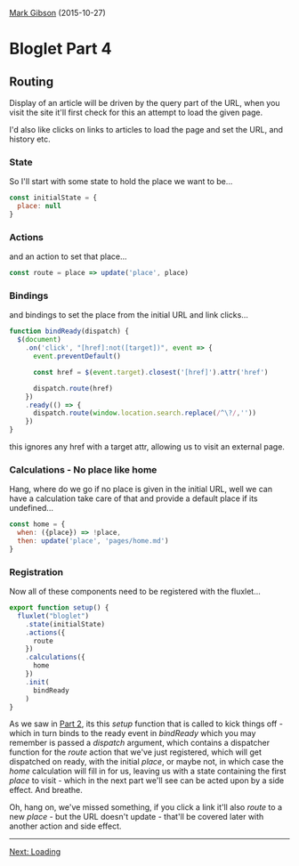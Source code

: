[Mark Gibson](https://github.com/jollytoad) (2015-10-27)

# Bloglet Part 4

## Routing

Display of an article will be driven by the query part of the URL, when you
visit the site it'll first check for this an attempt to load the given page.

I'd also like clicks on links to articles to load the page and set the URL,
and history etc.

### State

So I'll start with some state to hold the place we want to be...

```js
const initialState = {
  place: null
}
```

### Actions

and an action to set that place...

```js
const route = place => update('place', place)
```

### Bindings

and bindings to set the place from the initial URL and link clicks...

```js
function bindReady(dispatch) {
  $(document)
    .on('click', "[href]:not([target])", event => {
      event.preventDefault()

      const href = $(event.target).closest('[href]').attr('href')

      dispatch.route(href)
    })
    .ready(() => {
      dispatch.route(window.location.search.replace(/^\?/,''))
    })
}
```

this ignores any href with a target attr, allowing us to visit an external page.

### Calculations - No place like home

Hang, where do we go if no place is given in the initial URL, well we can have
a calculation take care of that and provide a default place if its undefined...

```js
const home = {
  when: ({place}) => !place,
  then: update('place', 'pages/home.md')
}
```

### Registration

Now all of these components need to be registered with the fluxlet...

```js
export function setup() {
  fluxlet("bloglet")
    .state(initialState)
    .actions({
      route
    })
    .calculations({
      home
    })
    .init(
      bindReady
    )
}
```

As we saw in [Part 2](pages/bloglet-2.md), its this *setup* function that is
called to kick things off - which in turn binds to the ready event in
*bindReady* which you may remember is passed a *dispatch* argument, which
contains a dispatcher function for the *route* action that we've just
registered, which will get dispatched on ready, with the initial *place*, or
maybe not, in which case the *home* calculation will fill in for us, leaving
us with a state containing the first *place* to visit - which in the next
part we'll see can be acted upon by a side effect. And breathe.

Oh, hang on, we've missed something, if you click a link it'll also *route*
to a new *place* - but the URL doesn't update - that'll be covered later
with another action and side effect.

---
[Next: Loading](pages/bloglet-5.md)

